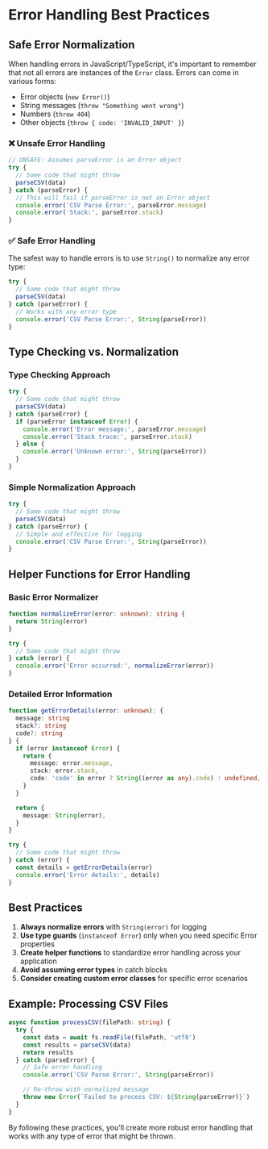 # Error Handling Best Practices

## Safe Error Normalization

When handling errors in JavaScript/TypeScript, it's important to remember that not all errors are instances of the `Error` class. Errors can come in various forms:

- Error objects (`new Error()`)
- String messages (`throw "Something went wrong"`)
- Numbers (`throw 404`)
- Other objects (`throw { code: 'INVALID_INPUT' }`)

### ❌ Unsafe Error Handling

```typescript
// UNSAFE: Assumes parseError is an Error object
try {
  // Some code that might throw
  parseCSV(data)
} catch (parseError) {
  // This will fail if parseError is not an Error object
  console.error('CSV Parse Error:', parseError.message)
  console.error('Stack:', parseError.stack)
}
```

### ✅ Safe Error Handling

The safest way to handle errors is to use `String()` to normalize any error type:

```typescript
try {
  // Some code that might throw
  parseCSV(data)
} catch (parseError) {
  // Works with any error type
  console.error('CSV Parse Error:', String(parseError))
}
```

## Type Checking vs. Normalization

### Type Checking Approach

```typescript
try {
  // Some code that might throw
  parseCSV(data)
} catch (parseError) {
  if (parseError instanceof Error) {
    console.error('Error message:', parseError.message)
    console.error('Stack trace:', parseError.stack)
  } else {
    console.error('Unknown error:', String(parseError))
  }
}
```

### Simple Normalization Approach

```typescript
try {
  // Some code that might throw
  parseCSV(data)
} catch (parseError) {
  // Simple and effective for logging
  console.error('CSV Parse Error:', String(parseError))
}
```

## Helper Functions for Error Handling

### Basic Error Normalizer

```typescript
function normalizeError(error: unknown): string {
  return String(error)
}

try {
  // Some code that might throw
} catch (error) {
  console.error('Error occurred:', normalizeError(error))
}
```

### Detailed Error Information

```typescript
function getErrorDetails(error: unknown): {
  message: string
  stack?: string
  code?: string
} {
  if (error instanceof Error) {
    return {
      message: error.message,
      stack: error.stack,
      code: 'code' in error ? String((error as any).code) : undefined,
    }
  }

  return {
    message: String(error),
  }
}

try {
  // Some code that might throw
} catch (error) {
  const details = getErrorDetails(error)
  console.error('Error details:', details)
}
```

## Best Practices

1. **Always normalize errors** with `String(error)` for logging
2. **Use type guards** (`instanceof Error`) only when you need specific Error properties
3. **Create helper functions** to standardize error handling across your application
4. **Avoid assuming error types** in catch blocks
5. **Consider creating custom error classes** for specific error scenarios

## Example: Processing CSV Files

```typescript
async function processCSV(filePath: string) {
  try {
    const data = await fs.readFile(filePath, 'utf8')
    const results = parseCSV(data)
    return results
  } catch (parseError) {
    // Safe error handling
    console.error('CSV Parse Error:', String(parseError))

    // Re-throw with normalized message
    throw new Error(`Failed to process CSV: ${String(parseError)}`)
  }
}
```

By following these practices, you'll create more robust error handling that works with any type of error that might be thrown.
